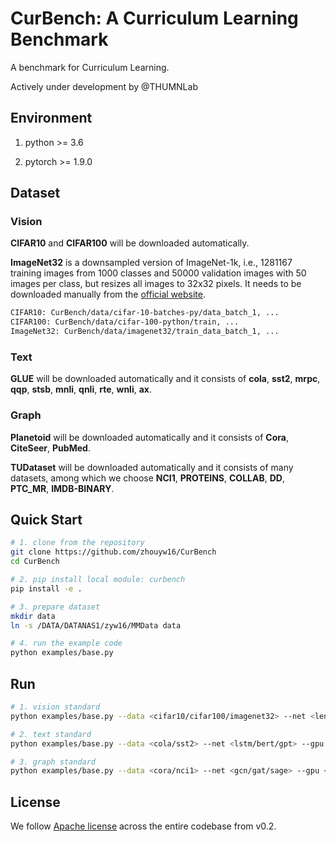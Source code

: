 # CurBench: A Curriculum Learning Benchmark

A benchmark for Curriculum Learning.

Actively under development by @THUMNLab


## Environment

1. python >= 3.6

2. pytorch >= 1.9.0


## Dataset

### Vision

**CIFAR10** and **CIFAR100** will be downloaded automatically.

**ImageNet32** is a downsampled version of ImageNet-1k, i.e., 1281167 training images from 1000 classes and 50000 validation images with 50 images per class, but resizes all images to 32x32 pixels. It needs to be downloaded manually from the [official website](https://image-net.org/download.php). 

``` bash
CIFAR10: CurBench/data/cifar-10-batches-py/data_batch_1, ...
CIFAR100: CurBench/data/cifar-100-python/train, ...
ImageNet32: CurBench/data/imagenet32/train_data_batch_1, ...
```

### Text

**GLUE** will be downloaded automatically and it consists of **cola**, **sst2**, **mrpc**, **qqp**, **stsb**, **mnli**, **qnli**, **rte**, **wnli**, **ax**.

### Graph
**Planetoid** will be downloaded automatically and it consists of **Cora**, **CiteSeer**, **PubMed**.

**TUDataset** will be downloaded automatically and it consists of many datasets, among which we choose **NCI1**, **PROTEINS**, **COLLAB**, **DD**, **PTC_MR**, **IMDB-BINARY**.


## Quick Start

``` bash
# 1. clone from the repository
git clone https://github.com/zhouyw16/CurBench
cd CurBench

# 2. pip install local module: curbench
pip install -e .

# 3. prepare dataset
mkdir data
ln -s /DATA/DATANAS1/zyw16/MMData data

# 4. run the example code
python examples/base.py
```


## Run
```bash
# 1. vision standard
python examples/base.py --data <cifar10/cifar100/imagenet32> --net <lenet/resnet/vit> --gpu <0/1/2/...>

# 2. text standard
python examples/base.py --data <cola/sst2> --net <lstm/bert/gpt> --gpu <0/1/2/...>

# 3. graph standard
python examples/base.py --data <cora/nci1> --net <gcn/gat/sage> --gpu <0/1/2/...>
```


## License
We follow [Apache license](LICENSE) across the entire codebase from v0.2.
